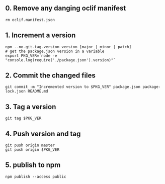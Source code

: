 ## 0. Remove any danging oclif manifest

```
rm oclif.manifest.json
```

## 1. Increment a version

```
npm --no-git-tag-version version [major | minor | patch]
# get the package.json version in a variable
export PKG_VER=`node -e "console.log(require('./package.json').version)"`
```
## 2. Commit the changed files
```
git commit -m "Incremented version to $PKG_VER" package.json package-lock.json README.md
```

## 3. Tag a version

```
git tag $PKG_VER
```

## 4. Push version and tag

```
git push origin master
git push origin $PKG_VER
```

## 5. publish to npm

```
npm publish --access public
```
